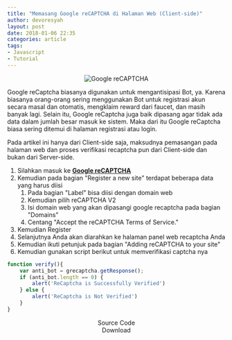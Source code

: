```yaml
---
title: "Memasang Google reCAPTCHA di Halaman Web (Client-side)"
author: devoresyah
layout: post
date: 2018-01-06 22:35
categories: article
tags:
- Javascript
- Tutorial
---
```

<center>
<img src="https://image.prntscr.com/image/yJIXGaErQ8CIKGbiN2owSQ.png" alt="Google reCAPTCHA">
</center>

Google reCaptcha biasanya digunakan untuk mengantisipasi Bot, ya. Karena biasanya orang-orang sering menggunakan Bot untuk registrasi akun secara masal dan otomatis, mengklaim reward dari faucet, dan masih banyak lagi. Selain itu, Google reCaptcha juga baik dipasang agar tidak ada data dalam jumlah besar masuk ke sistem. Maka dari itu Google reCaptcha biasa sering ditemui di halaman registrasi atau login.

<!--excerpt-->

Pada artikel ini hanya dari Client-side saja, maksudnya pemasangan pada halaman web dan proses verifikasi recaptcha pun dari Client-side dan bukan dari Server-side.

1. Silahkan masuk ke <b><a href="https://www.google.com/recaptcha/admin" target="_blank" rel="nofollow">Google reCAPTCHA</a></b>
1. Kemudian pada bagian "Register a new site" terdapat beberapa data yang harus diisi
	1. Pada bagian "Label" bisa diisi dengan domain web
	1. Kemudian pilih reCAPTCHA V2
	1. Isi domain web yang akan dipasangi google recaptcha pada bagian "Domains"
	1. Centang "Accept the reCAPTCHA Terms of Service."
1. Kemudian Register
1. Selanjutnya Anda akan diarahkan ke halaman panel web recaptcha Anda
1. Kemudian ikuti petunjuk pada bagian "Adding reCAPTCHA to your site"
1. Kemudian gunakan script berikut untuk memverifikasi captcha nya

```javascript
function verify(){
	var anti_bot = grecaptcha.getResponse();
	if (anti_bot.length == 0) {
		alert('ReCaptcha is Successfully Verified')
	} else {
		alert('ReCaptcha is Not Verified')
	}	
}
```

<center>
<div class="ui vertical animated primary button" tabindex="0">
  <div class="visible content"><i class="fa fa-code"></i> Source Code</div>
  <div class="hidden content" onclick="window.open('https://gist.github.com/DeVoresyah/f9c90b4bc358877bdcb11d7827350542','_blank');">
  	<i class="fa fa-download"></i> Download
  </div>
</div>
</center>